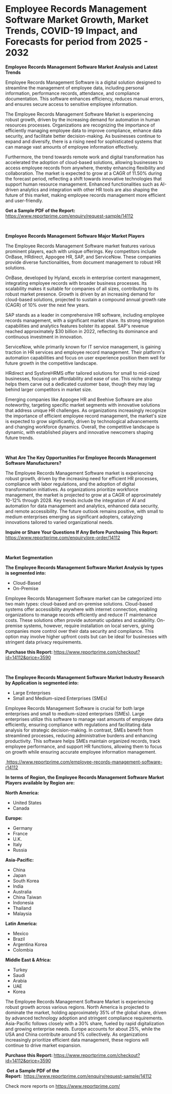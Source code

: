 <p><h1>Employee Records Management Software Market Growth, Market Trends, COVID-19 Impact, and Forecasts for period from 2025 - 2032</h1></p><p><strong>Employee Records Management Software Market Analysis and Latest Trends</strong></p>
<p><p>Employee Records Management Software is a digital solution designed to streamline the management of employee data, including personal information, performance records, attendance, and compliance documentation. This software enhances efficiency, reduces manual errors, and ensures secure access to sensitive employee information.</p><p>The Employee Records Management Software Market is experiencing robust growth, driven by the increasing demand for automation in human resources processes. Organizations are recognizing the importance of efficiently managing employee data to improve compliance, enhance data security, and facilitate better decision-making. As businesses continue to expand and diversify, there is a rising need for sophisticated systems that can manage vast amounts of employee information effectively.</p><p>Furthermore, the trend towards remote work and digital transformation has accelerated the adoption of cloud-based solutions, allowing businesses to access employee records from anywhere, thereby enhancing flexibility and collaboration. The market is expected to grow at a CAGR of 11.50% during the forecast period, reflecting a shift towards innovative technologies that support human resource management. Enhanced functionalities such as AI-driven analytics and integration with other HR tools are also shaping the future of this market, making employee records management more efficient and user-friendly.</p></p>
<p><strong>Get a Sample PDF of the Report:&nbsp;</strong> <a href="https://www.reportprime.com/enquiry/request-sample/14112?utm_campaign=2334&utm_medium=2&utm_source=Github&utm_content=ia&utm_term=20032025&utm_id=employee-records-management-software">https://www.reportprime.com/enquiry/request-sample/14112</a></p>
<p>&nbsp;</p>
<p><strong>Employee Records Management Software Major Market Players</strong></p>
<p><p>The Employee Records Management Software market features various prominent players, each with unique offerings. Key competitors include OnBase, HRdirect, Appogee HR, SAP, and ServiceNow. These companies provide diverse functionalities, from document management to robust HR solutions.</p><p>OnBase, developed by Hyland, excels in enterprise content management, integrating employee records with broader business processes. Its scalability makes it suitable for companies of all sizes, contributing to its robust market presence. Growth is driven by an increasing demand for cloud-based solutions, projected to sustain a compound annual growth rate (CAGR) of 10% over the next few years.</p><p>SAP stands as a leader in comprehensive HR software, including employee records management, with a significant market share. Its strong integration capabilities and analytics features bolster its appeal. SAP's revenue reached approximately $30 billion in 2022, reflecting its dominance and continuous investment in innovation.</p><p>ServiceNow, while primarily known for IT service management, is gaining traction in HR services and employee record management. Their platform's automation capabilities and focus on user experience position them well for future growth in the competitive landscape.</p><p>HRdirect and SysforeHRMS offer tailored solutions for small to mid-sized businesses, focusing on affordability and ease of use. This niche strategy helps them carve out a dedicated customer base, though they may lag behind larger competitors in market size.</p><p>Emerging companies like Appogee HR and Beehive Software are also noteworthy, targeting specific market segments with innovative solutions that address unique HR challenges. As organizations increasingly recognize the importance of efficient employee record management, the market's size is expected to grow significantly, driven by technological advancements and changing workforce dynamics. Overall, the competitive landscape is dynamic, with established players and innovative newcomers shaping future trends.</p></p>
<p>&nbsp;</p>
<p><strong>What Are The Key Opportunities For Employee Records Management Software Manufacturers?</strong></p>
<p><p>The Employee Records Management Software market is experiencing robust growth, driven by the increasing need for efficient HR processes, compliance with labor regulations, and the adoption of digital transformation initiatives. As organizations prioritize workforce management, the market is projected to grow at a CAGR of approximately 10-12% through 2028. Key trends include the integration of AI and automation for data management and analytics, enhanced data security, and remote accessibility. The future outlook remains positive, with small to medium enterprises emerging as significant adopters, catalyzing innovations tailored to varied organizational needs.</p></p>
<p><strong>Inquire or Share Your Questions If Any Before Purchasing This Report:</strong> <a href="https://www.reportprime.com/enquiry/pre-order/14112?utm_campaign=2334&utm_medium=2&utm_source=Github&utm_content=ia&utm_term=20032025&utm_id=employee-records-management-software">https://www.reportprime.com/enquiry/pre-order/14112</a></p>
<p>&nbsp;</p>
<p><strong>Market Segmentation</strong></p>
<p><strong>The Employee Records Management Software Market Analysis by types is segmented into:</strong></p>
<p><ul><li>Cloud-Based</li><li>On-Premise</li></ul></p>
<p><p>Employee Records Management Software market can be categorized into two main types: cloud-based and on-premise solutions. Cloud-based systems offer accessibility anywhere with internet connection, enabling organizations to manage records efficiently and reduce IT maintenance costs. These solutions often provide automatic updates and scalability. On-premise systems, however, require installation on local servers, giving companies more control over their data security and compliance. This option may involve higher upfront costs but can be ideal for businesses with stringent data privacy requirements.</p></p>
<p><strong>Purchase this Report:&nbsp;</strong><a href="https://www.reportprime.com/checkout?id=14112&price=3590&utm_campaign=2334&utm_medium=2&utm_source=Github&utm_content=ia&utm_term=20032025&utm_id=employee-records-management-software">https://www.reportprime.com/checkout?id=14112&price=3590</a></p>
<p>&nbsp;</p>
<p><strong>The Employee Records Management Software Market Industry Research by Application is segmented into:</strong></p>
<p><ul><li>Large Enterprises</li><li>Small and Medium-sized Enterprises (SMEs)</li></ul></p>
<p><p>Employee Records Management Software is crucial for both large enterprises and small to medium-sized enterprises (SMEs). Large enterprises utilize this software to manage vast amounts of employee data efficiently, ensuring compliance with regulations and facilitating data analysis for strategic decision-making. In contrast, SMEs benefit from streamlined processes, reducing administrative burdens and enhancing productivity. This software helps SMEs maintain organized records, track employee performance, and support HR functions, allowing them to focus on growth while ensuring accurate employee information management.</p></p>
<p><a href="https://www.reportprime.com/employee-records-management-software-r14112?utm_campaign=2334&utm_medium=2&utm_source=Github&utm_content=ia&utm_term=20032025&utm_id=employee-records-management-software">&nbsp;https://www.reportprime.com/employee-records-management-software-r14112</a></p>
<p><strong>In terms of Region, the Employee Records Management Software Market Players available by Region are:</strong></p>
<p>
    <p> <strong> North America: </strong>
        <ul>
            <li>United States</li>
            <li>Canada</li>
        </ul>
        </p> 
    <p> <strong> Europe: </strong>
        <ul>
            <li>Germany</li>
            <li>France</li>
            <li>U.K.</li>
            <li>Italy</li>
            <li>Russia</li>
        </ul>
        </p> 
    <p> <strong> Asia-Pacific: </strong>
        <ul>
            <li>China</li>
            <li>Japan</li>
            <li>South Korea</li>
            <li>India</li>
            <li>Australia</li>
            <li>China Taiwan</li>
            <li>Indonesia</li>
            <li>Thailand</li>
            <li>Malaysia</li>
        </ul>
        </p> 
    <p> <strong> Latin America: </strong>
        <ul>
            <li>Mexico</li>
            <li>Brazil</li>
            <li>Argentina Korea</li>
            <li>Colombia</li>
        </ul>
        </p> 
    <p> <strong> Middle East & Africa: </strong>
        <ul>
            <li>Turkey</li>
            <li>Saudi</li>
            <li>Arabia</li>
            <li>UAE</li>
            <li>Korea</li>
        </ul>
    </p>
    </p>
<p><p>The Employee Records Management Software Market is experiencing robust growth across various regions. North America is projected to dominate the market, holding approximately 35% of the global share, driven by advanced technology adoption and stringent compliance requirements. Asia-Pacific follows closely with a 30% share, fueled by rapid digitalization and growing enterprise needs. Europe accounts for about 25%, while the USA and China contribute around 5% collectively. As organizations increasingly prioritize efficient data management, these regions will continue to drive market expansion.</p></p>
<p><strong>Purchase this Report: </strong><a href="https://www.reportprime.com/checkout?id=14112&price=3590&utm_campaign=2334&utm_medium=2&utm_source=Github&utm_content=ia&utm_term=20032025&utm_id=employee-records-management-software">https://www.reportprime.com/checkout?id=14112&price=3590</a></p>
<p>&nbsp;<strong>Get a Sample PDF of the Report:&nbsp;&nbsp;</strong><a href="https://www.reportprime.com/enquiry/request-sample/14112?utm_campaign=2334&utm_medium=2&utm_source=Github&utm_content=ia&utm_term=20032025&utm_id=employee-records-management-software">https://www.reportprime.com/enquiry/request-sample/14112</a></p>
<p><strong></strong></p>
<p>Check more reports on <a href="https://www.reportprime.com/?utm_campaign=2334&utm_medium=2&utm_source=Github&utm_content=ia&utm_term=20032025&utm_id=employee-records-management-software">https://www.reportprime.com/</a></p>